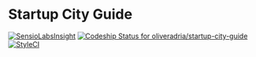 Startup City Guide
==================

[![SensioLabsInsight](https://insight.sensiolabs.com/projects/83c331c0-c773-4650-9ed0-f2151e9c1284/mini.png)](https://insight.sensiolabs.com/projects/83c331c0-c773-4650-9ed0-f2151e9c1284)
[![Codeship Status for oliveradria/startup-city-guide](https://codeship.com/projects/de411820-3b88-0134-b751-0e58f744329b/status?branch=master)](https://codeship.com/projects/166644)
[![StyleCI](https://styleci.io/repos/65899898/shield)](https://styleci.io/repos/65899898)
